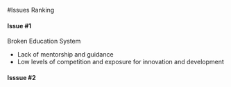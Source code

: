 #Issues Ranking

#### Issue #1

Broken Education System

- Lack of mentorship and guidance
- Low levels of competition and exposure for innovation and development





#### Isssue #2

